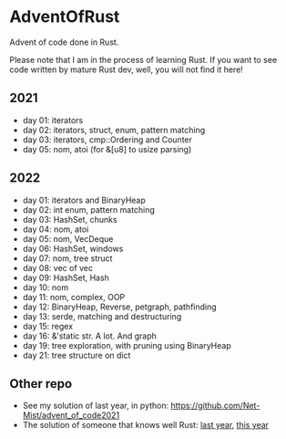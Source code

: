 # AdventOfRust

Advent of code done in Rust.

Please note that I am in the process of learning Rust. If you want to see code written by mature Rust dev, well, you will not find it here!

## 2021
* day 01: iterators
* day 02: iterators, struct, enum, pattern matching
* day 03: iterators, cmp::Ordering and Counter
* day 05: nom, atoi (for &[u8] to usize parsing)

## 2022
* day 01: iterators and BinaryHeap
* day 02: int enum, pattern matching
* day 03: HashSet, chunks
* day 04: nom, atoi
* day 05: nom, VecDeque
* day 06: HashSet, windows
* day 07: nom, tree struct
* day 08: vec of vec
* day 09: HashSet, Hash
* day 10: nom
* day 11: nom, complex, OOP
* day 12: BinaryHeap, Reverse, petgraph, pathfinding
* day 13: serde, matching and destructuring
* day 15: regex
* day 16: &'static str. A lot. And graph
* day 19: tree exploration, with pruning using BinaryHeap
* day 21: tree structure on dict

## Other repo
* See my solution of last year, in python: https://github.com/Net-Mist/advent_of_code2021
* The solution of someone that knows well Rust: [last year](https://github.com/timvisee/advent-of-code-2021), [this year](https://github.com/timvisee/advent-of-code-2022)


